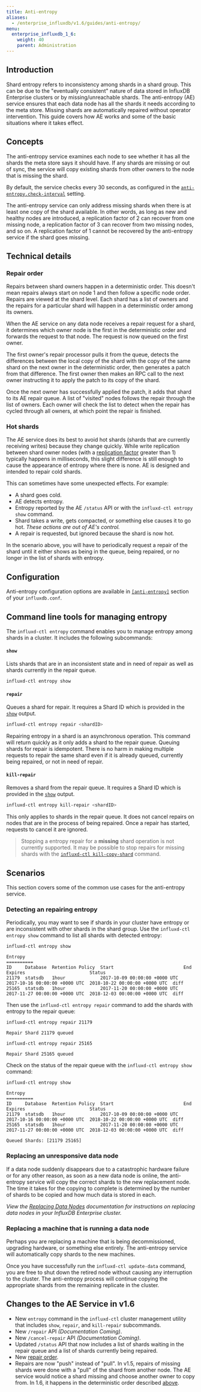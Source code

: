 ```yaml
---
title: Anti-entropy
aliases:
  - /enterprise_influxdb/v1.6/guides/anti-entropy/
menu:
  enterprise_influxdb_1_6:
    weight: 40
    parent: Administration
---
```


## Introduction

Shard entropy refers to inconsistency among shards in a shard group.
This can be due to the "eventually consistent" nature of data stored in InfluxDB
Enterprise clusters or by missing/unreachable shards.
The anti-entropy (AE) service ensures that each data node has all the shards it
needs according to the meta store.
Missing shards are automatically repaired without operator intervention.
This guide covers how AE works and some of the basic situations where it takes effect.

## Concepts

The anti-entropy service examines each node to see whether it has all the shards
the meta store says it should have.
If any shards are missing or out of sync, the service will copy existing shards
from other owners to the node that is missing the shard.

By default, the service checks every 30 seconds, as configured in the [`anti-entropy.check-interval`](/enterprise_influxdb/v1.6/administration/configuration/#check-interval-30s) setting.

The anti-entropy service can only address missing shards when there is at least one copy of the shard available.
In other words, as long as new and healthy nodes are introduced, a replication factor of 2 can
recover from one missing node, a replication factor of 3 can recover from two missing nodes, and so on.
A replication factor of 1 cannot be recovered by the anti-entropy service if the shard goes missing.

## Technical details

### Repair order
Repairs between shard owners happen in a deterministic order.
This doesn't mean repairs always start on node 1 and then follow a specific node order.
Repairs are viewed at the shard level.
Each shard has a list of owners and the repairs for a particular shard will happen
in a deterministic order among its owners.

When the AE service on any data node receives a repair request for a shard, it determines which
owner node is the first in the deterministic order and forwards the request to that node.
The request is now queued on the first owner.

The first owner's repair processor pulls it from the queue, detects the differences
between the local copy of the shard with the copy of the same shard on the next
owner in the deterministic order, then generates a patch from that difference.
The first owner then makes an RPC call to the next owner instructing it to apply
the patch to its copy of the shard.

Once the next owner has successfully applied the patch, it adds that shard to its AE repair queue.
A list of "visited" nodes follows the repair through the list of owners.
Each owner will check the list to detect when the repair has cycled through all owners,
at which point the repair is finished.

### Hot shards
The AE service does its best to avoid hot shards (shards that are currently receiving writes)
because they change quickly.
While write replication between shard owner nodes (with a
[replication factor](/influxdb/v1.6/concepts/glossary/#replication-factor)
greater than 1) typically happens in milliseconds, this slight difference is
still enough to cause the appearance of entropy where there is none.
AE is designed and intended to repair cold shards.

This can sometimes have some unexpected effects. For example:

* A shard goes cold.
* AE detects entropy.
* Entropy reported by the AE `/status` API or with the `influxd-ctl entropy show` command.
* Shard takes a write, gets compacted, or something else causes it to go hot.
  _These actions are out of AE's control._
* A repair is requested, but ignored because the shard is now hot.

In the scenario above, you will have to periodically request a repair of the shard
until it either shows as being in the queue, being repaired, or no longer in the list of shards with entropy.

## Configuration

Anti-entropy configuration options are available in [`[anti-entropy]`](/enterprise_influxdb/v1.6/administration/configuration/#anti-entropy) section of your `influxdb.conf`.

## Command line tools for managing entropy
The `influxd-ctl entropy` command enables you to manage entropy among shards in a cluster.
It includes the following subcommands:

#### `show`
Lists shards that are in an inconsistent state and in need of repair as well as
shards currently in the repair queue.

```bash
influxd-ctl entropy show
```

#### `repair`
Queues a shard for repair.
It requires a Shard ID which is provided in the [`show`](#show) output.

```bash
influxd-ctl entropy repair <shardID>
```

Repairing entropy in a shard is an asynchronous operation.
This command will return quickly as it only adds a shard to the repair queue.
Queuing shards for repair is idempotent.
There is no harm in making multiple requests to repair the same shard even if
it is already queued, currently being repaired, or not in need of repair.

#### `kill-repair`
Removes a shard from the repair queue.
It requires a Shard ID which is provided in the [`show`](#show) output.

```bash
influxd-ctl entropy kill-repair <shardID>
```

This only applies to shards in the repair queue.
It does not cancel repairs on nodes that are in the process of being repaired.
Once a repair has started, requests to cancel it are ignored.

> Stopping a entropy repair for a **missing** shard operation is not currently supported.
> It may be possible to stop repairs for missing shards with the
> [`influxd-ctl kill-copy-shard`](/enterprise_influxdb/v1.6/features/cluster-commands/#kill-copy-shard) command.


## Scenarios

This section covers some of the common use cases for the anti-entropy service.

### Detecting an repairing entropy
Periodically, you may want to see if shards in your cluster have entropy or are
inconsistent with other shards in the shard group.
Use the `influxd-ctl entropy show` command to list all shards with detected entropy:

```
influxd-ctl entropy show

Entropy
==========
ID     Database  Retention Policy  Start                          End                            Expires                        Status
21179  statsdb   1hour             2017-10-09 00:00:00 +0000 UTC  2017-10-16 00:00:00 +0000 UTC  2018-10-22 00:00:00 +0000 UTC  diff
25165  statsdb   1hour             2017-11-20 00:00:00 +0000 UTC  2017-11-27 00:00:00 +0000 UTC  2018-12-03 00:00:00 +0000 UTC  diff
```

Then use the `influxd-ctl entropy repair` command to add the shards with entropy
to the repair queue:

```
influxd-ctl entropy repair 21179

Repair Shard 21179 queued

influxd-ctl entropy repair 25165

Repair Shard 25165 queued
```

Check on the status of the repair queue with the `influxd-ctl entropy show` command:

```
influxd-ctl entropy show

Entropy
==========
ID     Database  Retention Policy  Start                          End                            Expires                        Status
21179  statsdb   1hour             2017-10-09 00:00:00 +0000 UTC  2017-10-16 00:00:00 +0000 UTC  2018-10-22 00:00:00 +0000 UTC  diff
25165  statsdb   1hour             2017-11-20 00:00:00 +0000 UTC  2017-11-27 00:00:00 +0000 UTC  2018-12-03 00:00:00 +0000 UTC  diff

Queued Shards: [21179 25165]
```

### Replacing an unresponsive data node

If a data node suddenly disappears due to a catastrophic hardware failure or for any other reason, as soon as a new data node is online, the anti-entropy service will copy the correct shards to the new replacement node. The time it takes for the copying to complete is determined by the number of shards to be copied and how much data is stored in each.

_View the [Replacing Data Nodes](/enterprise_influxdb/v1.6/guides/replacing-nodes/#replacing-data-nodes) documentation for instructions on replacing data nodes in your InfluxDB Enterprise cluster._

### Replacing a machine that is running a data node

Perhaps you are replacing a machine that is being decommissioned, upgrading hardware, or something else entirely.
The anti-entropy service will automatically copy shards to the new machines.

Once you have successfully run the `influxd-ctl update-data` command, you are free
to shut down the retired node without causing any interruption to the cluster.
The anti-entropy process will continue copying the appropriate shards from the
remaining replicate in the cluster.

## Changes to the AE Service in v1.6

- New `entropy` command in the `influxd-ctl` cluster management utility that
  includes `show`, `repair`, and `kill-repair` subcommands.
- New `/repair` API _(Documentation Coming)_.
- New `/cancel-repair` API _(Documentation Coming)_.
- Updated `/status` API that now includes a list of shards waiting in the repair
  queue and a list of shards currently being repaired.
- New [repair order](#repair-order).
- Repairs are now "push" instead of "pull".
  In v1.5, repairs of missing shards were done with a "pull" of the shard from another node.
  The AE service would notice a shard missing and choose another owner to copy from.
  In 1.6, it happens in the deterministic order described [above](#repair-order).
